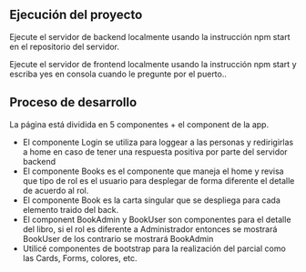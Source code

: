 ## Ejecución del proyecto

Ejecute el servidor de backend localmente usando la instrucción npm start en el repositorio del servidor.

Ejecute el servidor de frontend localmente usando la instrucción npm start y escriba yes en consola cuando le pregunte por el puerto..

## Proceso de desarrollo

La página está dividida en 5 componentes + el component de la app. 
- El componente Login se utiliza para loggear a las personas y redirigirlas a home en caso de tener una respuesta positiva por parte del servidor backend
- El componente Books es el componente que maneja el home y revisa que tipo de rol es el usuario para desplegar de forma diferente el detalle de acuerdo al rol.
- El componente Book es la carta singular que se despliega para cada elemento traido del back.
- El component BookAdmin y BookUser son componentes para el detalle del libro, si el rol es diferente a Administrador entonces se mostrará BookUser de los contrario se mostrará BookAdmin
- Utilicé componentes de bootstrap para la realización del parcial como las Cards, Forms, colores, etc.
